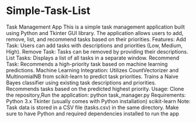 # Simple-Task-List
 Task Management App This is a simple task management application built using Python and Tkinter GUI library. The application allows users to add, remove, list, and recommend tasks based on their priorities.  Features: Add Task: Users can add tasks with descriptions and priorities (Low, Medium, High). Remove Task: Tasks can be removed by providing their descriptions. List Tasks: Displays a list of all tasks in a separate window. Recommend Task: Recommends a high-priority task based on machine learning predictions. Machine Learning Integration: Utilizes CountVectorizer and MultinomialNB from scikit-learn to predict task priorities. Trains a Naive Bayes classifier using existing task descriptions and priorities. Recommends tasks based on the predicted highest priority. Usage: Clone the repository,Run the application: python task_manager.py Requirements: Python 3.x Tkinter (usually comes with Python installation) scikit-learn Note: Task data is stored in a CSV file (tasks.csv) in the same directory. Make sure to have Python and required dependencies installed to run the app
